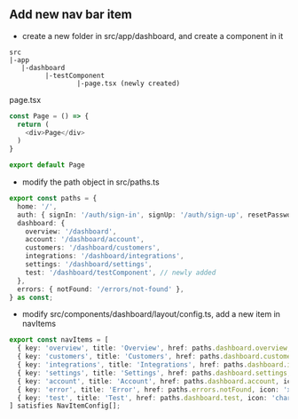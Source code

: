 ## Add new nav bar item
- create a new folder in src/app/dashboard, and create a component in it
```
src
|-app
   |-dashboard
         |-testComponent
                 |-page.tsx (newly created)
```
page.tsx
```ts
const Page = () => {
  return (
    <div>Page</div>
  )
}

export default Page
```
- modify the path object in src/paths.ts
```ts
export const paths = {
  home: '/',
  auth: { signIn: '/auth/sign-in', signUp: '/auth/sign-up', resetPassword: '/auth/reset-password' },
  dashboard: {
    overview: '/dashboard',
    account: '/dashboard/account',
    customers: '/dashboard/customers',
    integrations: '/dashboard/integrations',
    settings: '/dashboard/settings',
    test: '/dashboard/testComponent', // newly added
  },
  errors: { notFound: '/errors/not-found' },
} as const;
```
- modify src/components/dashboard/layout/config.ts, add a new item in navItems
```ts
export const navItems = [
  { key: 'overview', title: 'Overview', href: paths.dashboard.overview, icon: 'chart-pie' },
  { key: 'customers', title: 'Customers', href: paths.dashboard.customers, icon: 'users' },
  { key: 'integrations', title: 'Integrations', href: paths.dashboard.integrations, icon: 'plugs-connected' },
  { key: 'settings', title: 'Settings', href: paths.dashboard.settings, icon: 'gear-six' },
  { key: 'account', title: 'Account', href: paths.dashboard.account, icon: 'user' },
  { key: 'error', title: 'Error', href: paths.errors.notFound, icon: 'x-square' },
  { key: 'test', title: 'Test', href: paths.dashboard.test, icon: 'chart-pie' }, // newly added
] satisfies NavItemConfig[];

```
